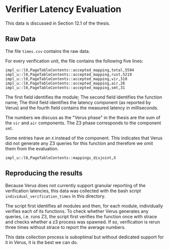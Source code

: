 # Verifier Latency Evaluation

This data is discussed in Section 12.1 of the thesis.

## Raw Data

The file `times.csv` contains the raw data.

For every verification unit, the file contains the following five lines:

```
impl_u::l0,PageTableContents::accepted_mapping,total,5594
impl_u::l0,PageTableContents::accepted_mapping,rust,5219
impl_u::l0,PageTableContents::accepted_mapping,vir,310
impl_u::l0,PageTableContents::accepted_mapping,air,26
impl_u::l0,PageTableContents::accepted_mapping,smt,31
```

The first field identifies the module; The second field identifies the function name; The third
field identifies the latency component (as reported by Verus) and the fourth field contains the
measured latency in milliseconds.

The numbers we discuss as the "Verus phase" in the thesis are the sum of the `vir` and `air`
components. The Z3 phase corresponds to the component `smt`.

Some entries have an `X` instead of the component. This indicates that Verus did not generate any Z3
queries for this function and therefore we omit them from the evaluation.

```
impl_u::l0,PageTableContents::mappings_disjoint,X
```

## Reproducing the results

Because Verus does not currently support granular reporting of the verification latencies, this data
was collected with the bash script `individual_verification_times` in this directory.

The script first identifies all modules and then, for each module, individually verifies each of its
functions. To check whether Verus generates any queries, i.e. runs Z3, the script first verifies the
function once with strace and checks whether a z3 process was spawned. If so, verification is rerun
three times without strace to report the average numbers.

This data collection process is suboptimal but without dedicated support for it in Verus, it is the
best we can do.
